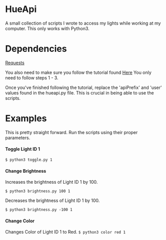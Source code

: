 # HueApi
A small collection of scripts I wrote to access my lights while working at my computer. This only works with Python3.

# Dependencies
[Requests](http://docs.python-requests.org/en/master/)

You also need to make sure you follow the tutorial found [Here](https://developers.meethue.com/documentation/getting-started)
You only need to follow steps 1 - 3. 

Once you've finished following the tutorial, replace the 'apiPrefix' and 'user' values found in the hueapi.py file. This is crucial in being able to use the scripts.

# Examples
This is pretty straight forward. Run the scripts using their proper parameters.

#### Toggle Light ID 1
```$ python3 toggle.py 1```
#### Change Brightness
Increases the brightness of Light ID 1 by 100.

```$ python3 brightness.py 100 1```

Decreases the brightness of Light ID 1 by 100.

```$ python3 brightness.py -100 1```

#### Change Color
Changes Color of Light ID 1 to Red. 
```$ python3 color red 1```

